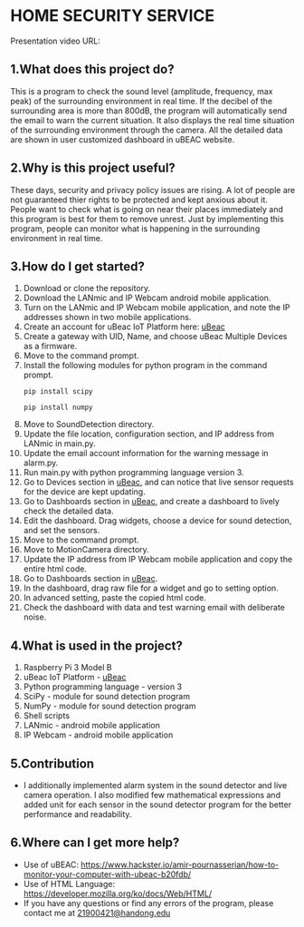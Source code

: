HOME SECURITY SERVICE
======================
Presentation video URL:

1.What does this project do?
-------------------------------
This is a program to check the sound level (amplitude, frequency, max peak) of the surrounding environment in real time.
If the decibel of the surrounding area is more than 800dB, the program will automatically send the email to warn the current situation.
It also displays the real time situation of the surrounding environment through the camera.
All the detailed data are shown in user customized dashboard in uBEAC website.

2.Why is this project useful?
---------------------------------
These days, security and privacy policy issues are rising. A lot of people are not guaranteed thier rights to be protected and kept anxious about it. People want to check what is going on near their places immediately and this program is best for them to remove unrest. Just by implementing this program, people can monitor what is happening in the surrounding environment in real time.

3.How do I get started?
-----------------------------
1. Download or clone the repository.
2. Download the LANmic and IP Webcam android mobile application.
3. Turn on the LANmic and IP Webcam mobile application, and note the IP addresses shown in two mobile applications.
4. Create an account for uBeac IoT Platform here: [uBeac](https://app.ubeac.io/ "uBeac link")
5. Create a gateway with UID, Name, and choose uBeac Multiple Devices as a firmware.
6. Move to the command prompt.
7. Install the following modules for python program in the command prompt.
   <pre><code>pip install scipy</code></pre>
   <pre><code>pip install numpy</code></pre>
8. Move to SoundDetection directory.
9. Update the file location, configuration section, and IP address from LANmic in main.py.
10. Update the email account information for the warning message in alarm.py.
11. Run main.py with python programming language version 3.
12. Go to Devices section in [uBeac](https://app.ubeac.io/ "uBeac link"), and can notice that live sensor requests for the device are kept updating.
13. Go to Dashboards section in [uBeac](https://app.ubeac.io/ "uBeac link"), and create a dashboard to lively check the detailed data.
14. Edit the dashboard. Drag widgets, choose a device for sound detection, and set the sensors.
15. Move to the command prompt.
16. Move to MotionCamera directory.
17. Update the IP address from IP Webcam mobile application and copy the entire html code.
18. Go to Dashboards section in [uBeac](https://app.ubeac.io/ "uBeac link").
19. In the dashboard, drag raw file for a widget and go to setting option.
20. In advanced setting, paste the copied html code.
21. Check the dashboard with data and test warning email with deliberate noise.

4.What is used in the project?
--------------------------------
1. Raspberry Pi 3 Model B
2. uBeac IoT Platform - [uBeac](https://app.ubeac.io/ "uBeac link")
3. Python programming language - version 3
4. SciPy - module for sound detection program
5. NumPy - module for sound detection program
6. Shell scripts
7. LANmic - android mobile application
8. IP Webcam - android mobile application

5.Contribution
----------------
* I additionally implemented alarm system in the sound detector and live camera operation. 
I also modified few mathematical expressions and added unit for each sensor in the sound detector program for the better performance and readability.

6.Where can I get more help?
------------------------------
* Use of uBEAC: <https://www.hackster.io/amir-pournasserian/how-to-monitor-your-computer-with-ubeac-b20fdb/>
* Use of HTML Language: <https://developer.mozilla.org/ko/docs/Web/HTML/>
* If you have any questions or find any errors of the program, please contact me at <21900421@handong.edu>

